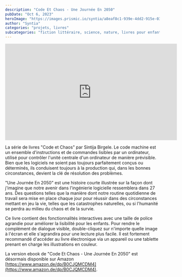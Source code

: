 ```yaml
---
description: "Code Et Chaos - Une Journée En 2050"
pubDate: "Oct 6, 2023"
heroImage: "https://images.prismic.io/syntia/a8eaf8c1-939e-4dd2-915e-0336eb4ca348_71vXaMtiNIL._SL1500_1.jpg?auto=compress,format"
author: "Syntia"
categories: "projets, livres"
subcategories: "fiction littéraire, science, nature, livres pour enfants"
---
```


<iframe width="560" height="315" src="https://www.youtube.com/embed/7M2ku1aAzHY?si=NYv50Ew-rJLZn2eY" title="Lecteur vidéo YouTube" frameborder="0" allow="accelerometer; autoplay; clipboard-write; encrypted-media; gyroscope; picture-in-picture; web-share" allowfullscreen></iframe>

La série de livres "Code et Chaos" par Sintija Birgele. Le code machine est un ensemble d'instructions et de commandes lisibles par un ordinateur, utilisé pour contrôler l'unité centrale d'un ordinateur de manière prévisible. Bien que les logiciels ne soient pas toujours parfaitement conçus ou déterminés, ils conduisent toujours à la production qui, dans les bonnes circonstances, devient la clé de résolution des problèmes.

"Une Journée En 2050" est une histoire courte illustrée sur la façon dont j'imagine que notre avenir dans l'ingénierie logicielle ressemblera dans 27 ans. Des questions telles que la manière dont notre routine quotidienne de travail sera mise en place chaque jour pour réussir dans des circonstances mettant en jeu la vie, telles que les catastrophes naturelles, ou si l'humanité se perdra au milieu du chaos et de la survie.

Ce livre contient des fonctionnalités interactives avec une taille de police agrandie pour améliorer la lisibilité pour les enfants. Pour rendre le complément de dialogue visible, double-cliquez sur n'importe quelle image à l'écran et elle s'agrandira pour une lecture plus facile. Il est fortement recommandé d'accéder au livre électronique via un appareil ou une tablette prenant en charge les illustrations en couleur.

La version ebook de "Code Et Chaos - Une Journée En 2050" est désormais disponible sur Amazon [https://www.amazon.de/dp/B0CJQMCDM4](https://www.amazon.de/dp/B0CJQMCDM4).

